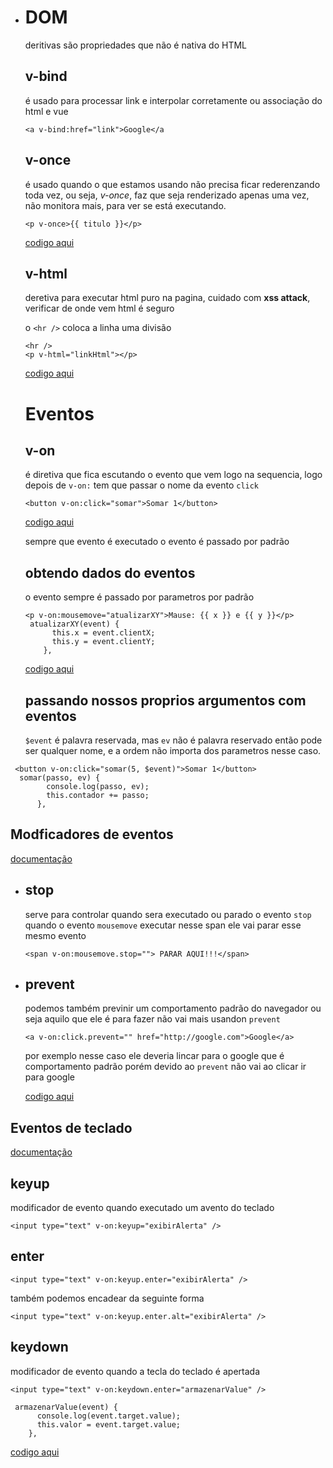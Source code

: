- # DOM

  deritivas são propriedades que não é nativa do HTML

  ## v-bind

  é usado para processar link e interpolar corretamente ou associação do html e vue

  ```
  <a v-bind:href="link">Google</a
  ```

  ## v-once

  é usado quando o que estamos usando não precisa ficar rederenzando toda vez, ou seja, _v-once_, faz que seja renderizado apenas uma vez, não monitora mais, para ver se está executando.

  ```
  <p v-once>{{ titulo }}</p>
  ```

  [codigo aqui](https://github.com/jhonatheberson/dominating-vuejs/blob/master/dom/template-v5.html)

  ## v-html

  deretiva para executar html puro na pagina, cuidado com **xss attack**, verificar de onde vem html é seguro

  o `<hr />` coloca a linha uma divisão

  ```
  <hr />
  <p v-html="linkHtml"></p>
  ```

  [codigo aqui](https://github.com/jhonatheberson/dominating-vuejs/blob/master/dom/template-v6.html)

  # Eventos

  ## v-on

  é diretiva que fica escutando o evento que vem logo na sequencia, logo depois de `v-on:` tem que passar o nome da evento `click`

  ```
  <button v-on:click="somar">Somar 1</button>
  ```

  [codigo aqui](https://github.com/jhonatheberson/dominating-vuejs/blob/master/dom/eventos-v1.html)

  sempre que evento é executado o evento é passado por padrão

  ## obtendo dados do eventos

  o evento sempre é passado por parametros por padrão

  ```
  <p v-on:mousemove="atualizarXY">Mause: {{ x }} e {{ y }}</p>
   atualizarXY(event) {
        this.x = event.clientX;
        this.y = event.clientY;
      },
  ```

  [codigo aqui](https://github.com/jhonatheberson/dominating-vuejs/blob/master/dom/eventos-v2.html)

  ## passando nossos proprios argumentos com eventos

  `$event` é palavra reservada, mas `ev` não é palavra reservado então pode ser qualquer nome, e a ordem não importa dos parametros nesse caso.

```
 <button v-on:click="somar(5, $event)">Somar 1</button>
  somar(passo, ev) {
        console.log(passo, ev);
        this.contador += passo;
      },
```

## Modficadores de eventos

[documentação](https://vuejs.org/v2/guide/events.html#Event-Modifiers)

- ## stop

  serve para controlar quando sera executado ou parado o evento `stop` quando o evento `mousemove` executar nesse span ele vai parar esse mesmo evento

  ```
  <span v-on:mousemove.stop=""> PARAR AQUI!!!</span>
  ```

- ## prevent

  podemos também previnir um comportamento padrão do navegador ou seja aquilo que ele é para fazer não vai mais usandon `prevent`

  ```
  <a v-on:click.prevent="" href="http://google.com">Google</a>
  ```

  por exemplo nesse caso ele deveria lincar para o google que é comportamento padrão porém devido ao `prevent` não vai ao clicar ir para google

  [codigo aqui](https://github.com/jhonatheberson/dominating-vuejs/blob/master/dom/eventos-v4.html)

## Eventos de teclado

[documentação](https://vuejs.org/v2/guide/events.html#Key-Modifiers)

## keyup

modificador de evento quando executado um avento do teclado

```
<input type="text" v-on:keyup="exibirAlerta" />
```

## enter

```
<input type="text" v-on:keyup.enter="exibirAlerta" />
```

também podemos encadear da seguinte forma

```
<input type="text" v-on:keyup.enter.alt="exibirAlerta" />
```

## keydown

modificador de evento quando a tecla do teclado é apertada

```
<input type="text" v-on:keydown.enter="armazenarValue" />

 armazenarValue(event) {
      console.log(event.target.value);
      this.valor = event.target.value;
    },
```

[codigo aqui](https://github.com/jhonatheberson/dominating-vuejs/blob/master/dom/desafio-02)
